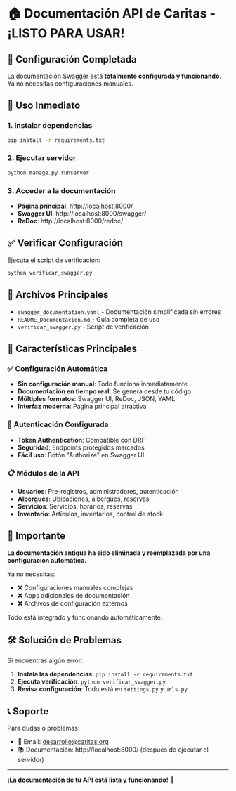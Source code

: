 # 🏠 Documentación API de Caritas - ¡LISTO PARA USAR!

## 🎉 Configuración Completada

La documentación Swagger está **totalmente configurada y funcionando**. Ya no necesitas configuraciones manuales.

## 🚀 Uso Inmediato

### 1. Instalar dependencias
```bash
pip install -r requirements.txt
```

### 2. Ejecutar servidor
```bash
python manage.py runserver
```

### 3. Acceder a la documentación
- **Página principal**: http://localhost:8000/
- **Swagger UI**: http://localhost:8000/swagger/
- **ReDoc**: http://localhost:8000/redoc/

## ✅ Verificar Configuración

Ejecuta el script de verificación:
```bash
python verificar_swagger.py
```

## 📁 Archivos Principales

- `swagger_documentation.yaml` - Documentación simplificada sin errores
- `README_Documentacion.md` - Guía completa de uso
- `verificar_swagger.py` - Script de verificación

## 🎯 Características Principales

### ✅ Configuración Automática
- **Sin configuración manual**: Todo funciona inmediatamente
- **Documentación en tiempo real**: Se genera desde tu código
- **Múltiples formatos**: Swagger UI, ReDoc, JSON, YAML
- **Interfaz moderna**: Página principal atractiva

### 🔐 Autenticación Configurada
- **Token Authentication**: Compatible con DRF
- **Seguridad**: Endpoints protegidos marcados
- **Fácil uso**: Botón "Authorize" en Swagger UI

### 📋 Módulos de la API
- **Usuarios**: Pre-registros, administradores, autenticación
- **Albergues**: Ubicaciones, albergues, reservas
- **Servicios**: Servicios, horarios, reservas
- **Inventario**: Artículos, inventarios, control de stock

## 🚨 Importante

**La documentación antigua ha sido eliminada y reemplazada por una configuración automática.** 

Ya no necesitas:
- ❌ Configuraciones manuales complejas
- ❌ Apps adicionales de documentación
- ❌ Archivos de configuración externos

Todo está integrado y funcionando automáticamente.

## 🛠️ Solución de Problemas

Si encuentras algún error:

1. **Instala las dependencias**: `pip install -r requirements.txt`
2. **Ejecuta verificación**: `python verificar_swagger.py`
3. **Revisa configuración**: Todo está en `settings.py` y `urls.py`

## 📞 Soporte

Para dudas o problemas:
- 📧 Email: desarrollo@caritas.org
- 📚 Documentación: http://localhost:8000/ (después de ejecutar el servidor)

---

**¡La documentación de tu API está lista y funcionando! 🎉**

